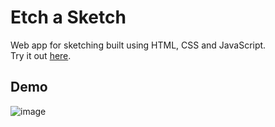 # Etch a Sketch
Web app for sketching built using HTML, CSS and JavaScript. <br>
Try it out [here](https://michaelwsd.github.io/esketch/).
## Demo
![image](https://github.com/user-attachments/assets/12617d25-ddba-434b-aaa5-81e4a4d01f6a)


